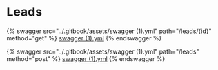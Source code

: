 # Leads

{% swagger src="../.gitbook/assets/swagger (1).yml" path="/leads/{id}" method="get" %}
[swagger (1).yml](<../.gitbook/assets/swagger (1).yml>)
{% endswagger %}

{% swagger src="../.gitbook/assets/swagger (1).yml" path="/leads" method="post" %}
[swagger (1).yml](<../.gitbook/assets/swagger (1).yml>)
{% endswagger %}
